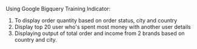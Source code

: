 Using Google Bigquery
Training Indicator:
1. To display order quantity based on order status, city and country
2. Display top 20 user who's spent most money with another user details
3. Displaying output of total order and income from 2 brands based on country and city.
